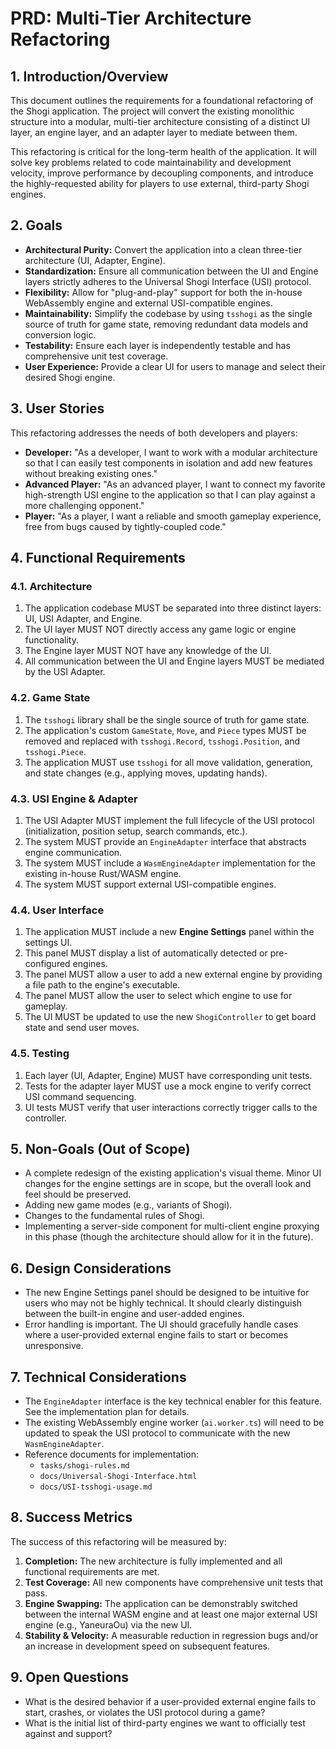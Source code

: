 # PRD: Multi-Tier Architecture Refactoring

## 1. Introduction/Overview

This document outlines the requirements for a foundational refactoring of the Shogi application. The project will convert the existing monolithic structure into a modular, multi-tier architecture consisting of a distinct UI layer, an engine layer, and an adapter layer to mediate between them.

This refactoring is critical for the long-term health of the application. It will solve key problems related to code maintainability and development velocity, improve performance by decoupling components, and introduce the highly-requested ability for players to use external, third-party Shogi engines.

## 2. Goals

*   **Architectural Purity:** Convert the application into a clean three-tier architecture (UI, Adapter, Engine).
*   **Standardization:** Ensure all communication between the UI and Engine layers strictly adheres to the Universal Shogi Interface (USI) protocol.
*   **Flexibility:** Allow for "plug-and-play" support for both the in-house WebAssembly engine and external USI-compatible engines.
*   **Maintainability:** Simplify the codebase by using `tsshogi` as the single source of truth for game state, removing redundant data models and conversion logic.
*   **Testability:** Ensure each layer is independently testable and has comprehensive unit test coverage.
*   **User Experience:** Provide a clear UI for users to manage and select their desired Shogi engine.

## 3. User Stories

This refactoring addresses the needs of both developers and players:

*   **Developer:** "As a developer, I want to work with a modular architecture so that I can easily test components in isolation and add new features without breaking existing ones."
*   **Advanced Player:** "As an advanced player, I want to connect my favorite high-strength USI engine to the application so that I can play against a more challenging opponent."
*   **Player:** "As a player, I want a reliable and smooth gameplay experience, free from bugs caused by tightly-coupled code."

## 4. Functional Requirements

### 4.1. Architecture
1.  The application codebase MUST be separated into three distinct layers: UI, USI Adapter, and Engine.
2.  The UI layer MUST NOT directly access any game logic or engine functionality.
3.  The Engine layer MUST NOT have any knowledge of the UI.
4.  All communication between the UI and Engine layers MUST be mediated by the USI Adapter.

### 4.2. Game State
1.  The `tsshogi` library shall be the single source of truth for game state.
2.  The application's custom `GameState`, `Move`, and `Piece` types MUST be removed and replaced with `tsshogi.Record`, `tsshogi.Position`, and `tsshogi.Piece`.
3.  The application MUST use `tsshogi` for all move validation, generation, and state changes (e.g., applying moves, updating hands).

### 4.3. USI Engine & Adapter
1.  The USI Adapter MUST implement the full lifecycle of the USI protocol (initialization, position setup, search commands, etc.).
2.  The system MUST provide an `EngineAdapter` interface that abstracts engine communication.
3.  The system MUST include a `WasmEngineAdapter` implementation for the existing in-house Rust/WASM engine.
4.  The system MUST support external USI-compatible engines.

### 4.4. User Interface
1.  The application MUST include a new **Engine Settings** panel within the settings UI.
2.  This panel MUST display a list of automatically detected or pre-configured engines.
3.  The panel MUST allow a user to add a new external engine by providing a file path to the engine's executable.
4.  The panel MUST allow the user to select which engine to use for gameplay.
5.  The UI MUST be updated to use the new `ShogiController` to get board state and send user moves.

### 4.5. Testing
1.  Each layer (UI, Adapter, Engine) MUST have corresponding unit tests.
2.  Tests for the adapter layer MUST use a mock engine to verify correct USI command sequencing.
3.  UI tests MUST verify that user interactions correctly trigger calls to the controller.

## 5. Non-Goals (Out of Scope)

*   A complete redesign of the existing application's visual theme. Minor UI changes for the engine settings are in scope, but the overall look and feel should be preserved.
*   Adding new game modes (e.g., variants of Shogi).
*   Changes to the fundamental rules of Shogi.
*   Implementing a server-side component for multi-client engine proxying in this phase (though the architecture should allow for it in the future).

## 6. Design Considerations

*   The new Engine Settings panel should be designed to be intuitive for users who may not be highly technical. It should clearly distinguish between the built-in engine and user-added engines.
*   Error handling is important. The UI should gracefully handle cases where a user-provided external engine fails to start or becomes unresponsive.

## 7. Technical Considerations

*   The `EngineAdapter` interface is the key technical enabler for this feature. See the implementation plan for details.
*   The existing WebAssembly engine worker (`ai.worker.ts`) will need to be updated to speak the USI protocol to communicate with the new `WasmEngineAdapter`.
*   Reference documents for implementation:
    *   `tasks/shogi-rules.md`
    *   `docs/Universal-Shogi-Interface.html`
    *   `docs/USI-tsshogi-usage.md`

## 8. Success Metrics

The success of this refactoring will be measured by:
1.  **Completion:** The new architecture is fully implemented and all functional requirements are met.
2.  **Test Coverage:** All new components have comprehensive unit tests that pass.
3.  **Engine Swapping:** The application can be demonstrably switched between the internal WASM engine and at least one major external USI engine (e.g., YaneuraOu) via the new UI.
4.  **Stability & Velocity:** A measurable reduction in regression bugs and/or an increase in development speed on subsequent features.

## 9. Open Questions

*   What is the desired behavior if a user-provided external engine fails to start, crashes, or violates the USI protocol during a game?
*   What is the initial list of third-party engines we want to officially test against and support?
